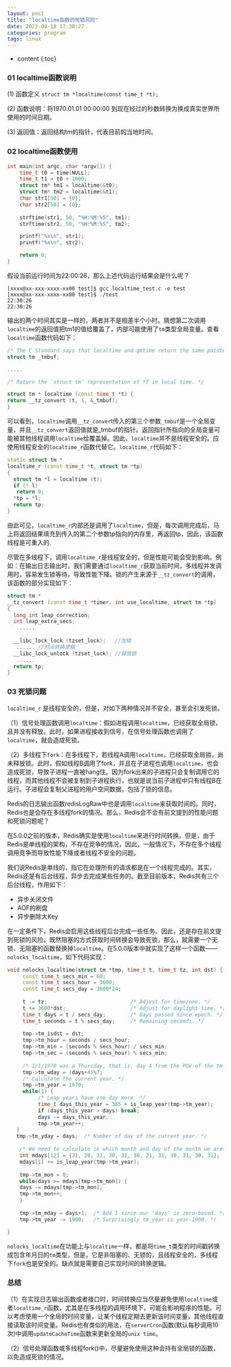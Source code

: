 ```yaml
---
layout: post
title: "localtime函数的死锁风险"
date: 2022-08-18 17:38:27
categories: program
tags: linux
---
```


* content
{:toc}

### 01 localtime函数说明
(1) 函数定义
``` struct tm *localtime(const time_t *t); ``` 

(2) 函数说明：将1970.01.01 00:00:00 到现在经过的秒数转换为换成真实世界所使用的时间日期。

(3) 返回值：返回结构tm的指针，代表目前的当地时间。

### 02 localtime函数使用
``` c++
int main(int argc, char *argv[]) {    
    time_t t0 = time(NULL);    
    time_t t1 = t0 + 1800;   
    struct tm* tm1 = localtime(&t0);    
    struct tm* tm2 = localtime(&t1);     
    char str1[50] = {0};    
    char str2[50] = {0};   
     
    strftime(str1, 50, "%H:%M:%S", tm1);    
    strftime(str2, 50, "%H:%M:%S", tm2);  

    printf("%s\n", str1);    
    printf("%s\n", str2);  

    return 0; 
}
```

假设当前运行时间为22:00:26，那么上述代码运行结果会是什么呢？
``` shell 
[xxxx@xx-xxx-xxxx-xx00 test]$ gcc localtime_test.c -o test 
[xxxx@xx-xxx-xxxx-xx00 test]$ ./test
22:30:26 
22:30:26
```
输出的两个时间其实是一样的，两者并不是相差半个小时。猜想第二次调用``localtime``的返回值把tm1的值给覆盖了，内部可能使用了``tm``类型全局变量。查看``localtime``函数代码如下：

``` c++
/* The C Standard says that localtime and gmtime return the same pointer. */
struct tm _tmbuf;

.....

/* Return the `struct tm' representation of *T in local time. */

struct tm * localtime (const time_t *t) {  
return __tz_convert (t, 1, &_tmbuf); 
}
```
可以看到，``localtime``调用``__tz_conver``t传入的第三个参数``_tmbuf``是一个全局变量，并且``__tz_convert``返回值就是_tmbuf的指针。返回指针所指向的全局变量可能被其他线程调用``localtime``给覆盖掉。因此，``localtime``并不是线程安全的。应使用线程安全的``localtime_r``函数代替它。``localtime_r``代码如下：

``` c++
static struct tm * 
localtime_r (const time_t *t, struct tm *tp) 
{  
  struct tm *l = localtime (t);  
  if (! l)    
   return 0;   
  *tp = *l;  
  return tp; 
}
```

由此可见，``localtime_r``内部还是调用了``localtime``，但是，每次调用完成后，马上将返回结果填充到传入的第二个参数tp指向的内存里，再返回tp，因此，该函数线程是可重入的.

尽管在多线程下，调用``localtime_r``是线程安全的，但是性能可能会受到影响。例如：在输出日志输出时，我们需要通过``localtime_r``获取当前时间，多线程并发调用时，容易发生锁等待，导致性能下降。锁的产生来源于``__tz_convert``的调用，该函数的部分实现如下：

``` c++
struct tm * 
__tz_convert (const time_t *timer, int use_localtime, struct tm *tp) 
{  
  long int leap_correction;  
  int leap_extra_secs;    
   ......   
    
  __libc_lock_lock (tzset_lock);   //加锁   
   ...... //时间转换逻辑   
  __libc_lock_unlock (tzset_lock); //释放锁     
   ...... 
  return tp; 
}
```

### 03 死锁问题
``localtime_r`` 是线程安全的，但是，对如下两种情况并不安全，甚至会引发死锁。

（1）信号处理函数调用``localtime``：假如进程调用``localtime``，已经获取全局锁，且并没有释放。此时，如果进程接收到信号，在信号处理函数也调用了``localtime``，就会造成死锁。

（2）多线程下``fork``：在多线程下，若线程A调用``localtime``，已经获取全局锁，尚未释放锁。此时，假如线程B调用了fork，并且在子进程也调用``localtime``，也会造成死锁，导致子进程一直被hang住。因为fork出来的子进程只会复制调用它的线程，而其他线程不会被复制到子进程执行，也就是说当前子进程中只有线程B在运行。子进程会复制父进程的用户空间数据，包括了锁的信息。

Redis的日志输出函数redisLogRaw中也是调用``localtime``来获取时间的。同时，Redis也是会存在多线程fork的情况。那么，Redis会不会有前文提到的性能问题和死锁问题呢？

在5.0.0之前的版本，Redis确实是使用``localtime``来进行时间转换。但是，由于Redis是单线程的架构，不存在竞争的情况，因此，一般情况下，不存在多个线程调用竞争而导致性能下降或者线程不安全的问题。

我们说Redis是单线的，指它在处理所有的请求都是在一个线程完成的。其实，Redis还是有后台线程，异步去完成某些任务的。截至目前版本，Redis共有三个后台线程，作用如下：

- 异步关闭文件
- AOF的刷盘
- 异步删除大Key

在一定条件下，Redis会启用这些线程后台完成一些任务。因此，还是存在前文提到死锁的风险。既然阻塞的方式获取时间转换会导致死锁，那么，就需要一个无锁、无阻塞的函数替换掉``localtime``。在5.0.0版本中就实现了这样一个函数——``nolocks_localtime``，如下代码实现：

``` c++
void nolocks_localtime(struct tm *tmp, time_t t, time_t tz, int dst) {
     const time_t secs_min = 60;     
     const time_t secs_hour = 3600;     
     const time_t secs_day = 3600*24;      
     
     t -= tz;                           /* Adjust for timezone. */     
     t += 3600*dst;                     /* Adjust for daylight time. */     
     time_t days = t / secs_day;        /* Days passed since epoch. */     
     time_t seconds = t % secs_day;     /* Remaining seconds. */      
     
     tmp->tm_isdst = dst;    
     tmp->tm_hour = seconds / secs_hour;    
     tmp->tm_min = (seconds % secs_hour) / secs_min;    
     tmp->tm_sec = (seconds % secs_hour) % secs_min;    
     
     /* 1/1/1970 was a Thursday, that is, day 4 from the POV of the tm structure * where sunday = 0, so to calculate the day of the week we have to add 4 * and take the modulo by 7. */     
     tmp->tm_wday = (days+4)%7;    
     /* Calculate the current year. */     
     tmp->tm_year = 1970;    
     while(1) {        
          /* Leap years have one day more. */         
          time_t days_this_year = 365 + is_leap_year(tmp->tm_year);        
          if (days_this_year > days) break;         
          days -= days_this_year;        
          tmp->tm_year++;    
   }    
   tmp->tm_yday = days;  /* Number of day of the current year. */
  
    /* We need to calculate in which month and day of the month we are. To do * so we need to skip days according to how many days there are in each * month, and adjust for the leap year that has one more day in February. */     
    int mdays[12] = {31, 28, 31, 30, 31, 30, 31, 31, 30, 31, 30, 31};    
    mdays[1] += is_leap_year(tmp->tm_year);    
    
    tmp->tm_mon = 0;   
    while(days >= mdays[tmp->tm_mon]) {        
    days -= mdays[tmp->tm_mon];        
    tmp->tm_mon++;     
    }    
    
    tmp->tm_mday = days+1;  /* Add 1 since our 'days' is zero-based. */     
    tmp->tm_year -= 1900;   /* Surprisingly tm_year is year-1900. */

}
```

``nolocks_localtime``在功能上与``localtime``一样，都是将``time_t``类型的时间戳转换成包含年月日的``tm``类型，但是，它是非阻塞的、无锁的，且线程安全的，多线程下``fork``也是安全的。缺点就是需要自己实现时间的转换逻辑。

### 总结

（1）在实现日志输出函数或者接口时，时间转换应当尽量避免使用``localtime``或者``localtime_r``函数，尤其是在多线程的调用环境下，可能会影响程序的性能。可以考虑使用一个全局的时间变量，让某个线程定期去更新该时间变量，其他线程直接读取该时间变量。Redis也有类似的用法，在``serverCron``函数(默认每秒调用10次)中调用``updateCacheTime``函数来更新全局的``unix time``。 

（2）信号处理函数或多线程fork()中，尽量避免使用这种会持有全局锁的函数，以免造成死锁的情况。